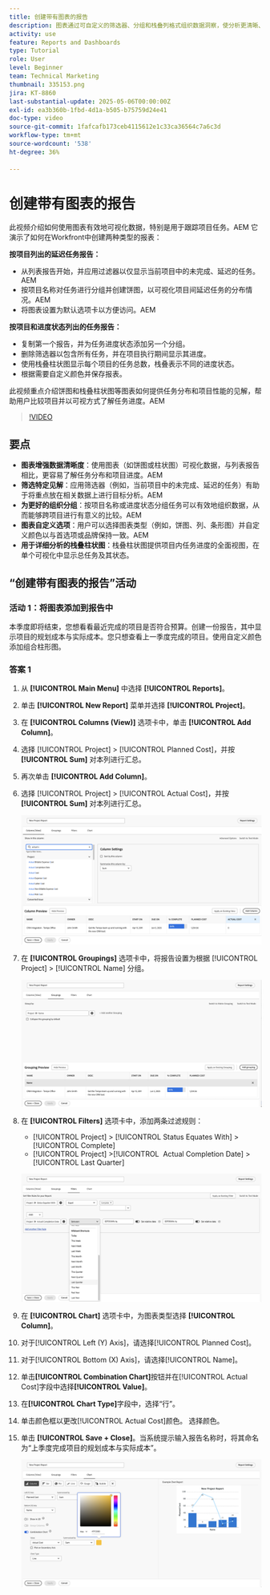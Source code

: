 ```yaml
---
title: 创建带有图表的报告
description: 图表通过可自定义的筛选器、分组和栈叠列格式组织数据洞察，使分析更清晰、更易于操作，从而增强数据可视化。
activity: use
feature: Reports and Dashboards
type: Tutorial
role: User
level: Beginner
team: Technical Marketing
thumbnail: 335153.png
jira: KT-8860
last-substantial-update: 2025-05-06T00:00:00Z
exl-id: ea3b360b-1fbd-4d1a-b505-b75759d24e41
doc-type: video
source-git-commit: 1fafcafb173ceb4115612e1c33ca36564c7a6c3d
workflow-type: tm+mt
source-wordcount: '538'
ht-degree: 36%

---
```


# 创建带有图表的报告

此视频介绍如何使用图表有效地可视化数据，特别是用于跟踪项目任务。&#x200B;AEM 它演示了如何在Workfront中创建两种类型的报表：

**按项目列出的延迟任务报告：**

* 从列表报告开始，并应用过滤器以仅显示当前项目中的未完成、延迟的任务。&#x200B;AEM
* 按项目名称对任务进行分组并创建饼图，以可视化项目间延迟任务的分布情况。&#x200B;AEM
* 将图表设置为默认选项卡以方便访问。&#x200B;AEM

**按项目和进度状态列出的任务报告：**

* 复制第一个报告，并为任务进度状态添加另一个分组。
* 删除筛选器以包含所有任务，并在项目执行期间显示其进度。
* 使用栈叠柱状图显示每个项目的任务总数，栈叠表示不同的进度状态。
* 根据需要自定义颜色并保存报表。

此视频重点介绍饼图和栈叠柱状图等图表如何提供任务分布和项目性能的见解，帮助用户比较项目并以可视方式了解任务进度。&#x200B;AEM

>[!VIDEO](https://video.tv.adobe.com/v/3450024/?quality=12&learn=on&captions=chi_hans)

## 要点

* **图表增强数据清晰度**：使用图表（如饼图或柱状图）可视化数据，与列表报告相比，更容易了解任务分布和项目进度。&#x200B;AEM
* **筛选特定见解**：应用筛选器（例如，当前项目中的未完成、延迟的任务）有助于将重点放在相关数据上进行目标分析。&#x200B;AEM
* **为更好的组织分组**：按项目名称或进度状态分组任务可以有效地组织数据，从而能够跨项目进行有意义的比较。&#x200B;AEM
* **图表自定义选项**：用户可以选择图表类型（例如，饼图、列、条形图）并自定义颜色以与首选项或品牌保持一致。&#x200B;AEM
* **用于详细分析的栈叠柱状图**：栈叠柱状图提供项目内任务进度的全面视图，在单个可视化中显示总任务及其状态。


## “创建带有图表的报告”活动

### 活动 1：将图表添加到报告中

本季度即将结束，您想看看最近完成的项目是否符合预算。创建一份报告，其中显示项目的规划成本与实际成本。您只想查看上一季度完成的项目。使用自定义颜色添加组合柱形图。

### 答案 1

1. 从 **[!UICONTROL Main Menu]** 中选择 **[!UICONTROL Reports]**。
1. 单击 **[!UICONTROL New Report]** 菜单并选择 **[!UICONTROL Project]**。
1. 在 **[!UICONTROL Columns (View)]** 选项卡中，单击 **[!UICONTROL Add Column]**。
1. 选择 [!UICONTROL Project] > [!UICONTROL Planned Cost]，并按 **[!UICONTROL Sum]** 对本列进行汇总。
1. 再次单击 **[!UICONTROL Add Column]**。
1. 选择 [!UICONTROL Project] > [!UICONTROL Actual Cost]，并按 **[!UICONTROL Sum]** 对本列进行汇总。

   ![在报告中添加列的屏幕图像](assets/chart-report-columns.png)

1. 在 **[!UICONTROL Groupings]** 选项卡中，将报告设置为根据 [!UICONTROL Project] > [!UICONTROL Name] 分组。

   ![在报告中添加分组的屏幕图像](assets/chart-report-groupings.png)

1. 在 **[!UICONTROL Filters]** 选项卡中，添加两条过滤规则：

   * [!UICONTROL Project] > [!UICONTROL Status Equates With] > [!UICONTROL Complete]
   * [!UICONTROL Project] >[!UICONTROL &#x200B; Actual Completion Date] > [!UICONTROL Last Quarter]

   ![在报告中添加过滤器的屏幕图像](assets/chart-report-filters.png)

1. 在 **[!UICONTROL Chart]** 选项卡中，为图表类型选择 **[!UICONTROL Column]**。
1. 对于[!UICONTROL Left (Y) Axis]，请选择[!UICONTROL Planned Cost]。
1. 对于[!UICONTROL Bottom (X) Axis]，请选择[!UICONTROL Name]。
1. 单击&#x200B;**[!UICONTROL Combination Chart]**&#x200B;按钮并在[!UICONTROL Actual Cost]字段中选择&#x200B;**[!UICONTROL Value]**。
1. 在&#x200B;**[!UICONTROL Chart Type]**&#x200B;字段中，选择“行”。
1. 单击颜色框以更改[!UICONTROL Actual Cost]颜色。 选择颜色。
1. 单击 **[!UICONTROL Save + Close]**。当系统提示输入报告名称时，将其命名为“上季度完成项目的规划成本与实际成本”。

   ![在报告中添加图表的屏幕图像](assets/chart-report-chart.png)
